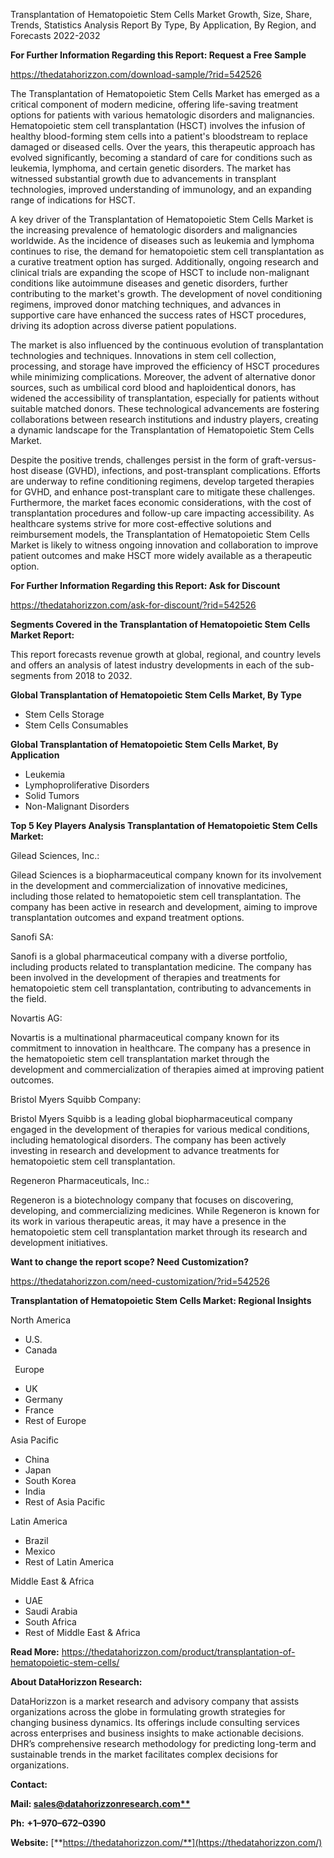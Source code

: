 ﻿Transplantation of Hematopoietic Stem Cells Market Growth, Size, Share, Trends, Statistics Analysis Report By Type, By Application, By Region, and Forecasts 2022-2032

**For Further Information Regarding this Report: Request a Free Sample**	

<https://thedatahorizzon.com/download-sample/?rid=542526>

The Transplantation of Hematopoietic Stem Cells Market has emerged as a critical component of modern medicine, offering life-saving treatment options for patients with various hematologic disorders and malignancies. Hematopoietic stem cell transplantation (HSCT) involves the infusion of healthy blood-forming stem cells into a patient's bloodstream to replace damaged or diseased cells. Over the years, this therapeutic approach has evolved significantly, becoming a standard of care for conditions such as leukemia, lymphoma, and certain genetic disorders. The market has witnessed substantial growth due to advancements in transplant technologies, improved understanding of immunology, and an expanding range of indications for HSCT.

A key driver of the Transplantation of Hematopoietic Stem Cells Market is the increasing prevalence of hematologic disorders and malignancies worldwide. As the incidence of diseases such as leukemia and lymphoma continues to rise, the demand for hematopoietic stem cell transplantation as a curative treatment option has surged. Additionally, ongoing research and clinical trials are expanding the scope of HSCT to include non-malignant conditions like autoimmune diseases and genetic disorders, further contributing to the market's growth. The development of novel conditioning regimens, improved donor matching techniques, and advances in supportive care have enhanced the success rates of HSCT procedures, driving its adoption across diverse patient populations.

The market is also influenced by the continuous evolution of transplantation technologies and techniques. Innovations in stem cell collection, processing, and storage have improved the efficiency of HSCT procedures while minimizing complications. Moreover, the advent of alternative donor sources, such as umbilical cord blood and haploidentical donors, has widened the accessibility of transplantation, especially for patients without suitable matched donors. These technological advancements are fostering collaborations between research institutions and industry players, creating a dynamic landscape for the Transplantation of Hematopoietic Stem Cells Market.

Despite the positive trends, challenges persist in the form of graft-versus-host disease (GVHD), infections, and post-transplant complications. Efforts are underway to refine conditioning regimens, develop targeted therapies for GVHD, and enhance post-transplant care to mitigate these challenges. Furthermore, the market faces economic considerations, with the cost of transplantation procedures and follow-up care impacting accessibility. As healthcare systems strive for more cost-effective solutions and reimbursement models, the Transplantation of Hematopoietic Stem Cells Market is likely to witness ongoing innovation and collaboration to improve patient outcomes and make HSCT more widely available as a therapeutic option.

**For Further Information Regarding this Report: Ask for Discount**	

<https://thedatahorizzon.com/ask-for-discount/?rid=542526>

**Segments Covered in the Transplantation of Hematopoietic Stem Cells Market Report:**

This report forecasts revenue growth at global, regional, and country levels and offers an analysis of latest industry developments in each of the sub-segments from 2018 to 2032.

**Global Transplantation of Hematopoietic Stem Cells Market, By Type**

- Stem Cells Storage
- Stem Cells Consumables

**Global Transplantation of Hematopoietic Stem Cells Market, By Application**

- Leukemia
- Lymphoproliferative Disorders
- Solid Tumors
- Non-Malignant Disorders

**Top 5 Key Players Analysis Transplantation of Hematopoietic Stem Cells Market:**

Gilead Sciences, Inc.:

Gilead Sciences is a biopharmaceutical company known for its involvement in the development and commercialization of innovative medicines, including those related to hematopoietic stem cell transplantation. The company has been active in research and development, aiming to improve transplantation outcomes and expand treatment options.

Sanofi SA:

Sanofi is a global pharmaceutical company with a diverse portfolio, including products related to transplantation medicine. The company has been involved in the development of therapies and treatments for hematopoietic stem cell transplantation, contributing to advancements in the field.

Novartis AG:

Novartis is a multinational pharmaceutical company known for its commitment to innovation in healthcare. The company has a presence in the hematopoietic stem cell transplantation market through the development and commercialization of therapies aimed at improving patient outcomes.

Bristol Myers Squibb Company:

Bristol Myers Squibb is a leading global biopharmaceutical company engaged in the development of therapies for various medical conditions, including hematological disorders. The company has been actively investing in research and development to advance treatments for hematopoietic stem cell transplantation.

Regeneron Pharmaceuticals, Inc.:

Regeneron is a biotechnology company that focuses on discovering, developing, and commercializing medicines. While Regeneron is known for its work in various therapeutic areas, it may have a presence in the hematopoietic stem cell transplantation market through its research and development initiatives.

**Want to change the report scope? Need Customization?**

<https://thedatahorizzon.com/need-customization/?rid=542526>

**Transplantation of Hematopoietic Stem Cells Market: Regional Insights**

North America

- U.S.
- Canada

` `Europe

- UK
- Germany
- France
- Rest of Europe

Asia Pacific	

- China
- Japan
- South Korea
- India
- Rest of Asia Pacific

Latin America

- Brazil
- Mexico
- Rest of Latin America

Middle East & Africa

- UAE
- Saudi Arabia
- South Africa
- Rest of Middle East & Africa

**Read More:** <https://thedatahorizzon.com/product/transplantation-of-hematopoietic-stem-cells/>

**About DataHorizzon Research:**

DataHorizzon is a market research and advisory company that assists organizations across the globe in formulating growth strategies for changing business dynamics. Its offerings include consulting services across enterprises and business insights to make actionable decisions. DHR’s comprehensive research methodology for predicting long-term and sustainable trends in the market facilitates complex decisions for organizations.

**Contact:**

**Mail: [sales@datahorizzonresearch.com**](mailto:sales@datahorizzonresearch.com)**

**Ph:** **+1–970–672–0390**

**Website:** [**https://thedatahorizzon.com/**](https://thedatahorizzon.com/)


